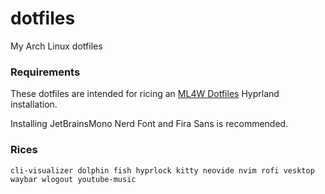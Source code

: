 # dotfiles
My Arch Linux dotfiles

### Requirements
These dotfiles are intended for ricing an [ML4W Dotfiles](https://github.com/mylinuxforwork/dotfiles) Hyprland installation.

Installing JetBrainsMono Nerd Font and Fira Sans is recommended.

### Rices
`cli-visualizer dolphin fish hyprlock kitty neovide nvim rofi vesktop waybar wlogout youtube-music`
